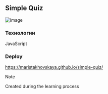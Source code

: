 ## Simple Quiz
![image](https://github.com/user-attachments/assets/0467234b-e40e-43f5-b561-c05c34e31b9e)

### Технологии
JavaScript

### Deploy
https://maristakhovskaya.github.io/simple-quiz/

> [!NOTE]
> Created during the learning process

